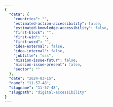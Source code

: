 ```yaml
---
{
  "data": {
    "countries": "",
    "estimated-action-accessibility": false,
    "estimated-knowledge-accessibility": false,
    "first-block": "",
    "first-win": "",
    "first-word": "",
    "idea-external": false,
    "idea-internal": false,
    "jobtitle": "sss",
    "mission-issue-futur": false,
    "mission-issue-present": false,
    "sector": ""
  },
  "date": "2024-03-15",
  "name": "11-57-48",
  "slugname": "11-57-48",
  "slugpath": "digital-accessibility"
}
---
```

